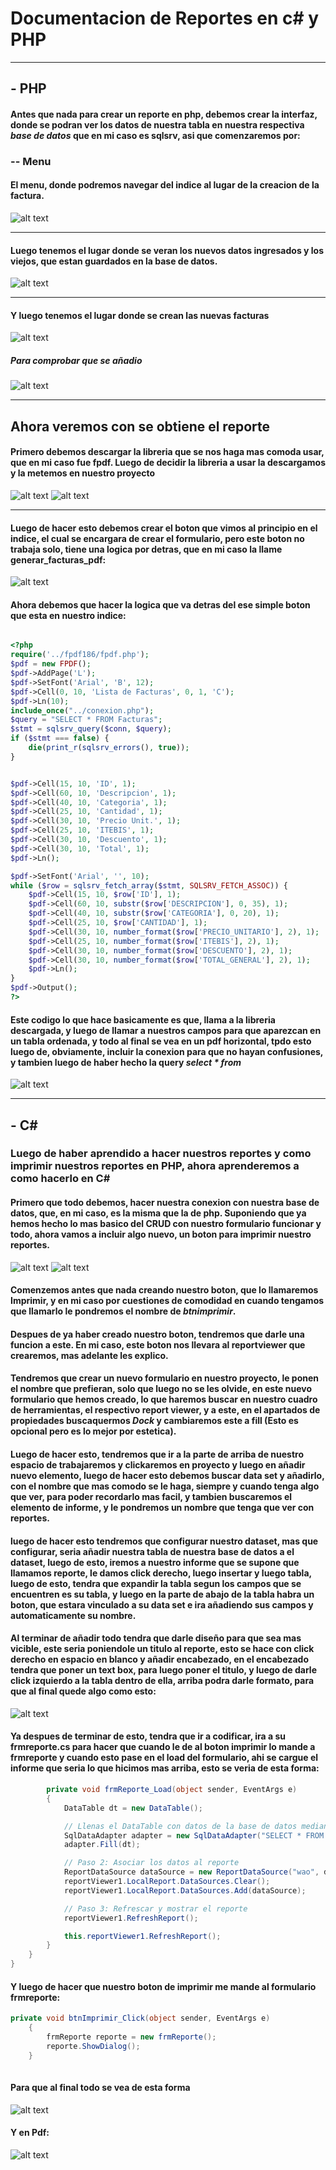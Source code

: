 # Documentacion de Reportes en c# y PHP

---
## - PHP

#### Antes que nada para crear un reporte en php, debemos crear la interfaz, donde se podran ver los datos de nuestra tabla en nuestra respectiva *base de datos* que en mi caso es sqlsrv, asi que comenzaremos por:

###  -- Menu

#### El menu, donde podremos navegar del indice al lugar de la creacion de la factura.

![alt text](img/image-1.png)

---

#### Luego tenemos el lugar donde se veran los nuevos datos ingresados y los viejos, que estan guardados en la base de datos.
![alt text](img/image-2.png)

---

#### Y luego tenemos el lugar donde se crean las nuevas facturas
![alt text](img/image-3.png)

##### Para comprobar que se añadio
![alt text](img/image-4.png)

---

## Ahora veremos con se obtiene el reporte

#### Primero debemos descargar la libreria que se nos haga mas comoda usar, que en mi caso fue fpdf. Luego de decidir la libreria a usar la descargamos y la metemos en nuestro proyecto
![alt text](img/image-6.png)
![alt text](img/image-7.png)

---

#### Luego de hacer esto debemos crear el boton que vimos al principio en el indice, el cual se encargara de crear el formulario, pero este boton no trabaja solo, tiene una logica por detras, que en mi caso la llame generar_facturas_pdf:

![alt text](img/image-8.png)

#### Ahora debemos que hacer la logica que va detras del ese simple boton que esta en nuestro indice:

``` php

<?php
require('../fpdf186/fpdf.php');
$pdf = new FPDF();
$pdf->AddPage('L'); 
$pdf->SetFont('Arial', 'B', 12);
$pdf->Cell(0, 10, 'Lista de Facturas', 0, 1, 'C');
$pdf->Ln(10);
include_once("../conexion.php");
$query = "SELECT * FROM Facturas";
$stmt = sqlsrv_query($conn, $query);
if ($stmt === false) {
    die(print_r(sqlsrv_errors(), true));
}


$pdf->Cell(15, 10, 'ID', 1);
$pdf->Cell(60, 10, 'Descripcion', 1);
$pdf->Cell(40, 10, 'Categoria', 1);
$pdf->Cell(25, 10, 'Cantidad', 1);
$pdf->Cell(30, 10, 'Precio Unit.', 1);
$pdf->Cell(25, 10, 'ITEBIS', 1);
$pdf->Cell(30, 10, 'Descuento', 1);
$pdf->Cell(30, 10, 'Total', 1);
$pdf->Ln();

$pdf->SetFont('Arial', '', 10);
while ($row = sqlsrv_fetch_array($stmt, SQLSRV_FETCH_ASSOC)) {
    $pdf->Cell(15, 10, $row['ID'], 1);
    $pdf->Cell(60, 10, substr($row['DESCRIPCION'], 0, 35), 1);
    $pdf->Cell(40, 10, substr($row['CATEGORIA'], 0, 20), 1);
    $pdf->Cell(25, 10, $row['CANTIDAD'], 1);
    $pdf->Cell(30, 10, number_format($row['PRECIO_UNITARIO'], 2), 1);
    $pdf->Cell(25, 10, number_format($row['ITEBIS'], 2), 1);
    $pdf->Cell(30, 10, number_format($row['DESCUENTO'], 2), 1);
    $pdf->Cell(30, 10, number_format($row['TOTAL_GENERAL'], 2), 1);
    $pdf->Ln();
}
$pdf->Output();
?>

```

#### Este codigo lo que hace basicamente es que, llama a la libreria descargada, y luego de llamar a nuestros campos para que aparezcan en un tabla ordenada, y todo al final se vea en un pdf horizontal, tpdo esto luego de, obviamente, incluir la conexion para que no hayan confusiones, y tambien luego de haber hecho la query *select * from*

![alt text](img/image-5.png)

---

## - C#

### Luego de haber aprendido a hacer nuestros reportes y como imprimir nuestros reportes en PHP, ahora aprenderemos a como hacerlo en C#

#### Primero que todo debemos, hacer nuestra conexion con nuestra base de datos, que, en mi caso, es la misma que la de php. Suponiendo que ya hemos hecho lo mas basico del CRUD con nuestro formulario funcionar y todo, ahora vamos a incluir algo nuevo, un boton para imprimir nuestro reportes.

![alt text](img/image-9.png)
![alt text](img/image-10.png)

#### Comenzemos antes que nada creando nuestro boton, que lo llamaremos Imprimir, y en mi caso por cuestiones de comodidad en cuando tengamos que llamarlo le pondremos el nombre de *btnimprimir*.

#### Despues de ya haber creado nuestro boton, tendremos que darle una funcion a este. En mi caso, este boton nos llevara al reportviewer que crearemos, mas adelante les explico.

#### Tendremos que crear un nuevo formulario en nuestro proyecto, le ponen el nombre que prefieran, solo que luego no se les olvide, en este nuevo formulario que hemos creado, lo que haremos buscar en nuestro cuadro de herramientas, el respectivo report viewer, y a este, en el apartados de propiedades buscaquermos *Dock* y cambiaremos este a fill (Esto es opcional pero es lo mejor por estetica).

#### Luego de hacer esto, tendremos que ir a la parte de arriba de nuestro espacio de trabajaremos y clickaremos en proyecto y luego en añadir nuevo elemento, luego de hacer esto debemos buscar data set y añadirlo, con el nombre que mas comodo se le haga, siempre y cuando tenga algo que ver, para poder recordarlo mas facil, y tambien buscaremos el elemento de informe, y le pondremos un nombre que tenga que ver con reportes.

#### luego de hacer esto tendremos que configurar nuestro dataset, mas que configurar, seria añadir nuestra tabla de nuestra base de datos a el dataset, luego de esto, iremos a nuestro informe que se supone que llamamos reporte, le damos click derecho, luego insertar y luego tabla, luego de esto, tendra que expandir la tabla segun los campos que se encuentren es su tabla, y luego en la parte de abajo de la tabla habra un boton, que estara vinculado a su data set e ira añadiendo sus campos y automaticamente su nombre.

#### Al terminar de añadir todo tendra que darle diseño para que sea mas vicible, este seria poniendole un titulo al reporte, esto se hace con click derecho en espacio en blanco y añadir encabezado, en el encabezado tendra que poner un text box, para luego poner el titulo, y luego de darle click izquierdo a la tabla dentro de ella, arriba podra darle formato, para que al final quede algo como esto:

![alt text](img/image-11.png)

#### Ya despues de terminar de esto, tendra que ir a codificar, ira a su frmreporte.cs para hacer que cuando le de al boton imprimir lo mande a frmreporte y cuando esto pase en el load del formulario, ahi se cargue el informe que seria lo que hicimos mas arriba, esto se veria de esta forma:

```C#
        private void frmReporte_Load(object sender, EventArgs e)
        {
            DataTable dt = new DataTable();

            // Llenas el DataTable con datos de la base de datos mediante un adaptador
            SqlDataAdapter adapter = new SqlDataAdapter("SELECT * FROM Facturas", Conexion.cadenaConexion);
            adapter.Fill(dt);

            // Paso 2: Asociar los datos al reporte
            ReportDataSource dataSource = new ReportDataSource("wao", dt); // "dataset" debe coincidir con el nombre en el reporte
            reportViewer1.LocalReport.DataSources.Clear();
            reportViewer1.LocalReport.DataSources.Add(dataSource);

            // Paso 3: Refrescar y mostrar el reporte
            reportViewer1.RefreshReport();

            this.reportViewer1.RefreshReport();
        }
    }
}
```
#### Y luego de hacer que nuestro boton de imprimir me mande al formulario frmreporte:
```C#
private void btnImprimir_Click(object sender, EventArgs e)
    {
        frmReporte reporte = new frmReporte();
        reporte.ShowDialog();
    }
     
```
#### Para que al final todo se vea de esta forma
![alt text](img/image-12.png)

#### Y en Pdf:
![alt text](img/image-13.png)
